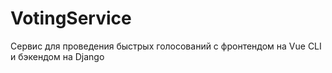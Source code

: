 # VotingService
Сервис для проведения быстрых голосований с фронтендом на Vue CLI и бэкендом на Django
